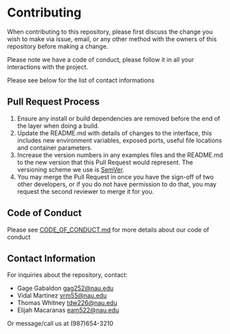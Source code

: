 # Contributing

When contributing to this repository, please first discuss the change you wish to make via issue,
email, or any other method with the owners of this repository before making a change. 

Please note we have a code of conduct, please follow it in all your interactions with the project.

Please see below for the list of contact informations

## Pull Request Process

1. Ensure any install or build dependencies are removed before the end of the layer when doing a 
   build.
2. Update the README.md with details of changes to the interface, this includes new environment 
   variables, exposed ports, useful file locations and container parameters.
3. Increase the version numbers in any examples files and the README.md to the new version that this
   Pull Request would represent. The versioning scheme we use is [SemVer](http://semver.org/).
4. You may merge the Pull Request in once you have the sign-off of two other developers, or if you 
   do not have permission to do that, you may request the second reviewer to merge it for you.

## Code of Conduct

Please see [CODE_OF_CONDUCT.md](https://github.com/GageGabaldon/CS386-Team-Project/blob/master/CODE_OF_CONDUCT.md) for more details about our code of conduct

## Contact Information

For inquiries about the repository, contact:
- Gage Gabaldon gag252@nau.edu
- Vidal Martinez vrm55@nau.edu
- Thomas Whitney tdw226@nau.edu
- Elijah Macaranas eam522@nau.edu

Or message/call us at (987)654-3210
